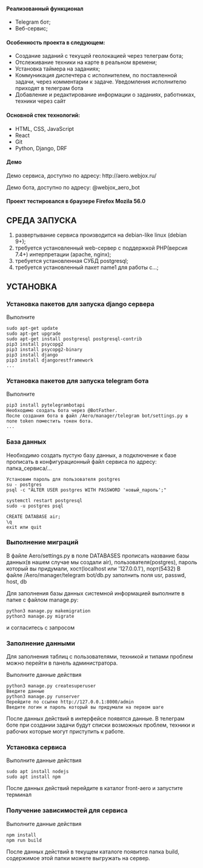 <h4>Реализованный функционал</h4>
<ul>
    <li>Telegram бот;</li>
    <li>Веб-сервис;</li>
</ul> 
<h4>Особенность проекта в следующем:</h4>
<ul>
 <li>Создание заданий с текущей геолокацией через телеграм бота;</li>
 <li>Отслеживание техники на карте в реальном времени;</li>
 <li>Установка таймера на заданиях;</li>
 <li>Коммуникация диспечтера с исполнителем, по поставленной задачи, через комментарии к задаче. Уведомления исполнителю приходят в телеграм бота</li>
 <li>Добавление и редактирование информации о заданиях, работниках, техники через сайт</li>
 </ul>
<h4>Основной стек технологий:</h4>
<ul>
	<li>HTML, CSS, JavaScript</li>
	<li>React</li>
	<li>Git</li>
	<li>Python, Django, DRF</li>
 </ul>
<h4>Демо</h4>
<p>Демо сервиса, доступно по адресу: http://aero.webjox.ru/ </p>
<p>Демо бота, доступно по адресу: @webjox_aero_bot </p>

<h4>Проект тестировался в браузере Firefox Mozila 56.0</h4>

СРЕДА ЗАПУСКА
------------
1) развертывание сервиса производится на debian-like linux (debian 9+);
2) требуется установленный web-сервер с поддержкой PHP(версия 7.4+) интерпретации (apache, nginx);
3) требуется установленная СУБД postgresql;
4) требуется установленный пакет name1 для работы с...;


УСТАНОВКА
------------
### Установка пакетов для запуска django сервера

Выполните 
~~~
sudo apt-get update
sudo apt-get upgrade
sudo apt-get install postgresql postgresql-contrib
pip3 install psycopg2
pip3 install psycopg2-binary
pip3 install django
pip3 install djangorestframework
...
~~~

### Установка пакетов для запуска telegram бота

Выполните 
~~~
pip3 install pytelegrambotapi
Необходимо создать бота через @BotFather.
После создания бота в файл /Aero/manager/telegram bot/settings.py в поле token поместить токен бота.
...
~~~

### База данных

Необходимо создать пустую базу данных, а подключение к базе прописать в конфигурационный файл сервиса по адресу: папка_сервиса/...
~~~
Установим пароль для пользователя postgres
su - postgres
psql -c "ALTER USER postgres WITH PASSWORD 'новый_пароль';"

systemctl restart postgresql
sudo -u postgres psql

CREATE DATABASE air;
\q
exit или quit
~~~
### Выполнение миграций
В файле Aero/settings.py в поле DATABASES прописать название базы данных(в нашем случае мы создали air), пользователя(postgres), пароль который вы придумали, хост(localhost или '127.0.0.1'), порт(5432)
В файле /Aero/manager/telegram bot/db.py заполнить поля usr, passwd, host, db

Для заполнения базы данных системной информацией выполните в папке с файлом manage.py: 
~~~
python3 manage.py makemigration
python3 manage.py migrate
~~~
и согласитесь с запросом

### Заполнение данными

Для заполнения таблиц с пользователями, техникой и типами проблем можно перейти в панель администратора. 

Выполните данные действия
~~~
python3 manage.py createsuperuser
Введите данные
python3 manage.py runserver
Перейдите по ссылке http://127.0.0.1:8000/admin
Введите логин и пароль который вы придумали на первом шаге
~~~

После данных действий в интерфейсе появятся данные.
В телеграм боте при создании задачи будут списки возможных проблем, техники и рабочих которые могут приступить к работе. 

### Установка сервиса

Выполните данные действия
~~~
sudo apt install nodejs
sudo apt install npm
~~~

После данных действий перейдите в каталог front-aero и запустите терминал

### Получение зависимостей для сервиса

Выполните данные действия
~~~
npm install
npm run build
~~~

После данных действий в текущем каталоге появится папка build, содержимое этой папки можете выгружать на сервер.

